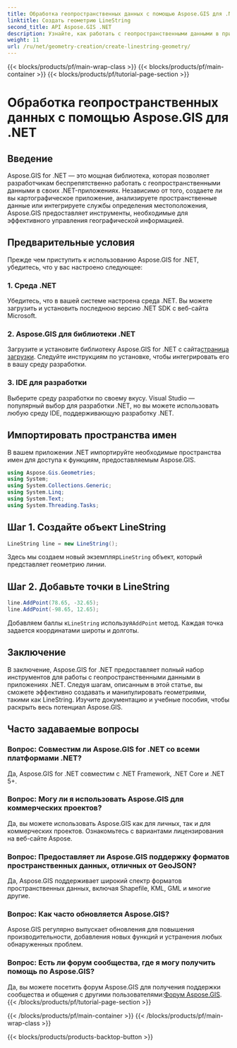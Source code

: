 ```yaml
---
title: Обработка геопространственных данных с помощью Aspose.GIS для .NET
linktitle: Создать геометрию LineString
second_title: API Aspose.GIS .NET
description: Узнайте, как работать с геопространственными данными в приложениях .NET, используя Aspose.GIS для .NET. Создавайте, анализируйте и визуализируйте карты без особых усилий.
weight: 11
url: /ru/net/geometry-creation/create-linestring-geometry/
---
```


{{< blocks/products/pf/main-wrap-class >}}
{{< blocks/products/pf/main-container >}}
{{< blocks/products/pf/tutorial-page-section >}}

# Обработка геопространственных данных с помощью Aspose.GIS для .NET

## Введение
Aspose.GIS for .NET — это мощная библиотека, которая позволяет разработчикам беспрепятственно работать с геопространственными данными в своих .NET-приложениях. Независимо от того, создаете ли вы картографическое приложение, анализируете пространственные данные или интегрируете службы определения местоположения, Aspose.GIS предоставляет инструменты, необходимые для эффективного управления географической информацией.
## Предварительные условия
Прежде чем приступить к использованию Aspose.GIS for .NET, убедитесь, что у вас настроено следующее:
### 1. Среда .NET
Убедитесь, что в вашей системе настроена среда .NET. Вы можете загрузить и установить последнюю версию .NET SDK с веб-сайта Microsoft.
### 2. Aspose.GIS для библиотеки .NET
 Загрузите и установите библиотеку Aspose.GIS for .NET с сайта[страница загрузки](https://releases.aspose.com/gis/net/). Следуйте инструкциям по установке, чтобы интегрировать его в вашу среду разработки.
### 3. IDE для разработки
Выберите среду разработки по своему вкусу. Visual Studio — популярный выбор для разработки .NET, но вы можете использовать любую среду IDE, поддерживающую разработку .NET.

## Импортировать пространства имен
В вашем приложении .NET импортируйте необходимые пространства имен для доступа к функциям, предоставляемым Aspose.GIS.

```csharp
using Aspose.Gis.Geometries;
using System;
using System.Collections.Generic;
using System.Linq;
using System.Text;
using System.Threading.Tasks;
```
## Шаг 1. Создайте объект LineString
```csharp
LineString line = new LineString();
```
 Здесь мы создаем новый экземпляр`LineString` объект, который представляет геометрию линии.
## Шаг 2. Добавьте точки в LineString
```csharp
line.AddPoint(78.65, -32.65);
line.AddPoint(-98.65, 12.65);
```
 Добавляем баллы к`LineString` используя`AddPoint` метод. Каждая точка задается координатами широты и долготы.

## Заключение
В заключение, Aspose.GIS for .NET предоставляет полный набор инструментов для работы с геопространственными данными в приложениях .NET. Следуя шагам, описанным в этой статье, вы сможете эффективно создавать и манипулировать геометриями, такими как LineString. Изучите документацию и учебные пособия, чтобы раскрыть весь потенциал Aspose.GIS.
## Часто задаваемые вопросы
### Вопрос: Совместим ли Aspose.GIS for .NET со всеми платформами .NET?
Да, Aspose.GIS for .NET совместим с .NET Framework, .NET Core и .NET 5+.
### Вопрос: Могу ли я использовать Aspose.GIS для коммерческих проектов?
Да, вы можете использовать Aspose.GIS как для личных, так и для коммерческих проектов. Ознакомьтесь с вариантами лицензирования на веб-сайте Aspose.
### Вопрос: Предоставляет ли Aspose.GIS поддержку форматов пространственных данных, отличных от GeoJSON?
Да, Aspose.GIS поддерживает широкий спектр форматов пространственных данных, включая Shapefile, KML, GML и многие другие.
### Вопрос: Как часто обновляется Aspose.GIS?
Aspose.GIS регулярно выпускает обновления для повышения производительности, добавления новых функций и устранения любых обнаруженных проблем.
### Вопрос: Есть ли форум сообщества, где я могу получить помощь по Aspose.GIS?
 Да, вы можете посетить форум Aspose.GIS для получения поддержки сообщества и общения с другими пользователями:[Форум Aspose.GIS](https://forum.aspose.com/c/gis/33).
{{< /blocks/products/pf/tutorial-page-section >}}

{{< /blocks/products/pf/main-container >}}
{{< /blocks/products/pf/main-wrap-class >}}

{{< blocks/products/products-backtop-button >}}
